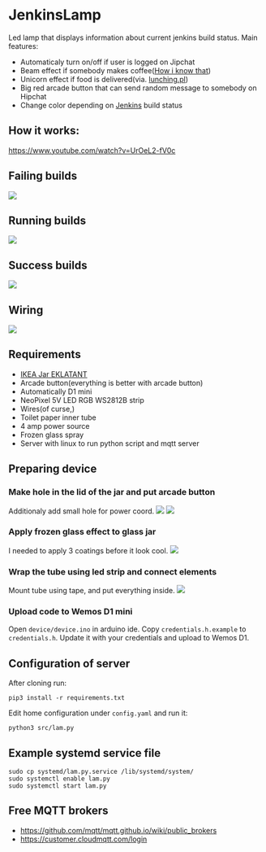 # JenkinsLamp

Led lamp that displays information about current jenkins build status. Main features:

* Automaticaly turn on/off if user is logged on Jipchat
* Beam effect if somebody makes coffee([How i know that](http://codesthq.com/blog/2016/how-did-we-hack-coffeemaker-and-had-fun-with-it.html))
* Unicorn effect if food is delivered(via. [lunching.pl](http://lunching.pl))
* Big red arcade button that can send random message to somebody on Hipchat
* Change color depending on [Jenkins](https://jenkins.io/) build status

## How it works:
https://www.youtube.com/watch?v=UrOeL2-fV0c

## Failing builds
![](doc/failing.gif)

## Running builds
![](doc/running.gif)

## Success builds
![](doc/success.gif)

## Wiring
![](doc/sketch.png)

## Requirements

* [IKEA Jar EKLATANT](http://www.ikea.com/pl/pl/catalog/products/10376601/)
* Arcade button(everything is better with arcade button)
* Automatically D1 mini
* NeoPixel 5V LED RGB WS2812B strip
* Wires(of curse,)
* Toilet paper inner tube
* 4 amp power source
* Frozen glass spray
* Server with linux to run python script and mqtt server

## Preparing device

### Make hole in the lid of the jar and put arcade button
Additionaly add small hole for power coord.
![](doc/step1.jpg)
![](doc/step1p.jpg)
### Apply frozen glass effect to glass jar
I needed to apply 3 coatings before it look cool.
![](doc/step2.jpg)
### Wrap the tube using led strip and connect elements
Mount tube using tape, and put everything inside.
![](doc/step3.jpg)

### Upload code to Wemos D1 mini

Open `device/device.ino` in arduino ide. Copy `credentials.h.example` to `credentials.h`. Update it with your credentials and upload to Wemos D1.

## Configuration of server

After cloning run:

```
pip3 install -r requirements.txt
```

Edit home configuration under `config.yaml` and run it:

```
python3 src/lam.py
```

## Example systemd service file

```
sudo cp systemd/lam.py.service /lib/systemd/system/
sudo systemctl enable lam.py
sudo systemctl start lam.py
```

## Free MQTT brokers

* https://github.com/mqtt/mqtt.github.io/wiki/public_brokers
* https://customer.cloudmqtt.com/login
